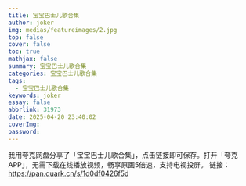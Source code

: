 ```yaml
---
title: 宝宝巴士儿歌合集
author: joker
img: medias/featureimages/2.jpg
top: false
cover: false
toc: true
mathjax: false
summary: 宝宝巴士儿歌合集
categories: 宝宝巴士儿歌合集
tags:
  - 宝宝巴士儿歌合集
keywords: joker
essay: false
abbrlink: 31973
date: 2025-04-20 23:40:02
coverImg:
password:
---
```


我用夸克网盘分享了「宝宝巴士儿歌合集」，点击链接即可保存。打开「夸克APP」，无需下载在线播放视频，畅享原画5倍速，支持电视投屏。
链接：https://pan.quark.cn/s/1d0df0426f5d
